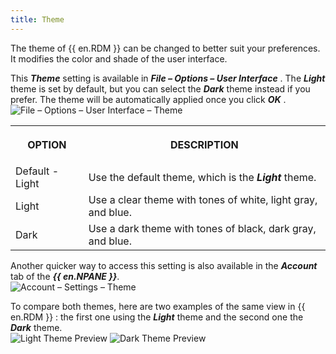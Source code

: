 ```yaml
---
title: Theme
---
```

The theme of {{ en.RDM }} can be changed to better suit your preferences. It modifies the color and shade of the user interface.  

This ***Theme*** setting is available in ***File – Options – User Interface*** . The ***Light*** theme is set by default, but you can select the ***Dark*** theme instead if you prefer. The theme will be automatically applied once you click ***OK*** .  
![File – Options – User Interface – Theme](/img/en/rdm/windows/clip11341.png) 

<table>
	<tr>
		<th>

OPTION 
		</th>
		<th>
DESCRIPTION 
		</th>
	</tr>
	<tr>
		<td>
Default - Light 
		</td>
		<td>
Use the default theme, which is the ***Light*** theme. 
		</td>
	</tr>
	<tr>
		<td>
Light 
		</td>
		<td>
Use a clear theme with tones of white, light gray, and blue. 
		</td>
	</tr>
	<tr>
		<td>
Dark 
		</td>
		<td>
Use a dark theme with tones of black, dark gray, and blue. 
		</td>
	</tr>
</table>

Another quicker way to access this setting is also available in the ***Account*** tab of the ***{{ en.NPANE }}***.  
![Account – Settings – Theme](/img/en/rdm/windows/RDMWin2137.png) 

To compare both themes, here are two examples of the same view in {{ en.RDM }} : the first one using the ***Light*** theme and the second one the ***Dark*** theme.  
![Light Theme Preview](/img/en/rdm/windows/RDMWin2135.png) 
![Dark Theme Preview](/img/en/rdm/windows/RDMWin2136.png) 